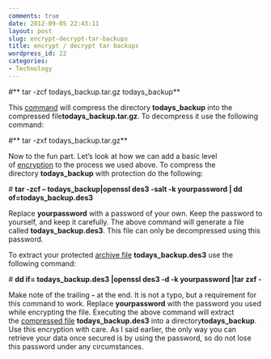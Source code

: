 ```yaml
---
comments: true
date: 2012-09-05 22:43:11
layout: post
slug: encrypt-decrypt-tar-backups
title: encrypt / decrypt tar backups
wordpress_id: 22
categories:
- Technology
---
```


#** tar -zcf todays_backup.tar.gz todays_backup**




This [command](http://www.simplehelp.net/2009/02/19/adding-encryption-to-protect-your-backups-on-linux/#) will compress the directory **todays_backup** into the compressed file**todays_backup.tar.gz**. To decompress it use the following command:




#** tar -zxf todays_backup.tar.gz**




Now to the fun part. Let’s look at how we can add a basic level of [encryption](http://www.simplehelp.net/2009/02/19/adding-encryption-to-protect-your-backups-on-linux/#) to the process we used above. To compress the directory **todays_backup** with protection do the following:




# **tar -zcf – todays_backup|openssl des3 -salt -k yourpassword | dd of=todays_backup.des3**




Replace **yourpassword** with a password of your own. Keep the password to yourself, and keep it carefully. The above command will generate a file called **todays_backup.des3**. This file can only be decompressed using this password.




To extract your protected [archive file](http://www.simplehelp.net/2009/02/19/adding-encryption-to-protect-your-backups-on-linux/#) **todays_backup.des3** use the following command:




# **dd if= todays_backup.des3 |openssl des3 -d -k yourpassword |tar zxf -**




Make note of the trailing **-** at the end. It is not a typo, but a requirement for this command to work. Replace **yourpassword** with the password you used while encrypting the file. Executing the above command will extract the [compressed file](http://www.simplehelp.net/2009/02/19/adding-encryption-to-protect-your-backups-on-linux/#) **todays_backup.des3** into a directory**todays_backup**. Use this encryption with care. As I said earlier, the only way you can retrieve your data once secured is by using the password, so do not lose this password under any circumstances.
